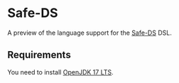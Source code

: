 # Safe-DS

A preview of the language support for the [Safe-DS][safe-ds-repo] DSL.

## Requirements

You need to install [OpenJDK 17 LTS][temurin].

[safe-ds-repo]: https://github.com/lars-reimann/safe-data-science
[temurin]: https://adoptium.net/temurin
